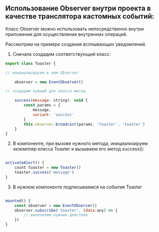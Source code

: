 ## Использование Observer внутри проекта в качестве транслятора кастомных событий:

Класс Observer можно использовать непосредственно внутри приложения для осуществления внутренних операций. 

Рассмотрим на примере создания всплывающих уведомлений.

1) Сначала создадим соответствующий класс:

````javascript
export class Toaster {

// инициализируем в нем Observer

    observer = new EventObserver()

// создадим нужный для класса метод

    success(message: string): void {
        const params = {
            message,
            variant: 'success'
        }
        this.observer.broadcast(params, 'toaster', 'toaster')
    }
}
````

2) В компоненте, при вызове нужного метода, инициализируем экземпляр класса Toaster и вызываем его метод success():

````javascript

activateAlert() {
    cosnt toaster = new Toaster()
    toaster.success('message')
}

````

3) В нужном компоненте подписываемся на события Toaster

````javascript

mounted() {
    const observer = new EventObserver()
    observer.subscribe('toaster', (data:any) => {
        // выполняем нужные действия
    })
}

````

